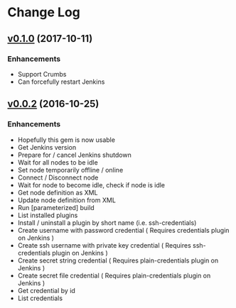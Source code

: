 # Change Log

## [v0.1.0](https://bitbucket.org/DracoAter/jenkins2/commits/tag/v0.1.0) (2017-10-11)

### Enhancements

- Support Crumbs
- Can forcefully restart Jenkins

## [v0.0.2](https://bitbucket.org/DracoAter/jenkins2/commits/tag/v0.0.2) (2016-10-25)

### Enhancements

- Hopefully this gem is now usable
- Get Jenkins version
- Prepare for / cancel Jenkins shutdown
- Wait for all nodes to be idle
- Set node temporarily offline / online
- Connect / Disconnect node
- Wait for node to become idle, check if node is idle
- Get node definition as XML
- Update node definition from XML
- Run [parameterized] build
- List installed plugins
- Install / uninstall a plugin by short name (i.e. ssh-credentials)
- Create username with password credential ( Requires credentials plugin on Jenkins )
- Create ssh username with private key credential ( Requires ssh-credentials plugin on Jenkins )
- Create secret string credential ( Requires plain-credentials plugin on Jenkins )
- Create secret file credential ( Requires plain-credentials plugin on Jenkins )
- Get credential by id
- List credentials
